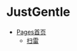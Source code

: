 # JustGentle
* [Pages首页](https://justgentle.github.io/)
  * [扫雷](https://justgentle.github.io/justMine/mine.html)
